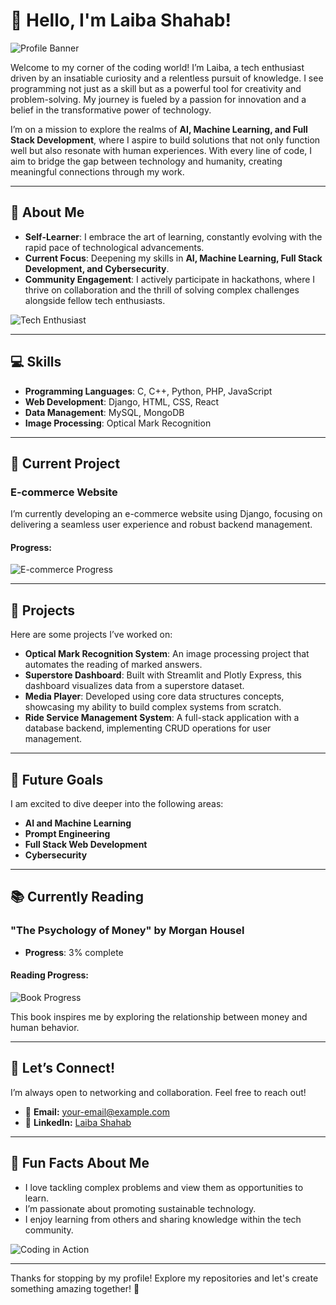 # 👋 Hello, I'm Laiba Shahab!

![Profile Banner](https://example.com/your-banner-image.jpg) <!-- Replace with an actual image link -->

Welcome to my corner of the coding world! I’m Laiba, a tech enthusiast driven by an insatiable curiosity and a relentless pursuit of knowledge. I see programming not just as a skill but as a powerful tool for creativity and problem-solving. My journey is fueled by a passion for innovation and a belief in the transformative power of technology.

I’m on a mission to explore the realms of **AI, Machine Learning, and Full Stack Development**, where I aspire to build solutions that not only function well but also resonate with human experiences. With every line of code, I aim to bridge the gap between technology and humanity, creating meaningful connections through my work.

---

## 🌟 About Me

- **Self-Learner**: I embrace the art of learning, constantly evolving with the rapid pace of technological advancements.
- **Current Focus**: Deepening my skills in **AI, Machine Learning, Full Stack Development, and Cybersecurity**.
- **Community Engagement**: I actively participate in hackathons, where I thrive on collaboration and the thrill of solving complex challenges alongside fellow tech enthusiasts.

![Tech Enthusiast](https://example.com/tech-image.jpg) <!-- Replace with an actual image link -->

---

## 💻 Skills

- **Programming Languages**: C, C++, Python, PHP, JavaScript
- **Web Development**: Django, HTML, CSS, React
- **Data Management**: MySQL, MongoDB
- **Image Processing**: Optical Mark Recognition

---

## 🚀 Current Project

### E-commerce Website
I’m currently developing an e-commerce website using Django, focusing on delivering a seamless user experience and robust backend management.

#### Progress:
![E-commerce Progress](https://progress-bar.dev/50) <!-- Use the progress-bar.dev service to generate a visual progress bar -->

---

## 🔧 Projects

Here are some projects I’ve worked on:

- **Optical Mark Recognition System**: An image processing project that automates the reading of marked answers.
- **Superstore Dashboard**: Built with Streamlit and Plotly Express, this dashboard visualizes data from a superstore dataset.
- **Media Player**: Developed using core data structures concepts, showcasing my ability to build complex systems from scratch.
- **Ride Service Management System**: A full-stack application with a database backend, implementing CRUD operations for user management.

---

## 🎯 Future Goals

I am excited to dive deeper into the following areas:
- **AI and Machine Learning**
- **Prompt Engineering**
- **Full Stack Web Development**
- **Cybersecurity**

---

## 📚 Currently Reading

### "The Psychology of Money" by Morgan Housel
- **Progress**: 3% complete

#### Reading Progress:
![Book Progress](https://progress-bar.dev/3) <!-- Use the progress-bar.dev service to generate a visual progress bar -->

This book inspires me by exploring the relationship between money and human behavior.

---

## 🤝 Let’s Connect!

I’m always open to networking and collaboration. Feel free to reach out!

- 📧 **Email:** [your-email@example.com](mailto:your-email@example.com) <!-- Replace with your email -->
- 💼 **LinkedIn:** [Laiba Shahab](https://www.linkedin.com/in/your-linkedin-profile/) <!-- Replace with your LinkedIn URL -->

---

## 🎉 Fun Facts About Me

- I love tackling complex problems and view them as opportunities to learn.
- I’m passionate about promoting sustainable technology.
- I enjoy learning from others and sharing knowledge within the tech community.

![Coding in Action](https://example.com/coding-image.jpg) <!-- Replace with an actual image link -->

---

Thanks for stopping by my profile! Explore my repositories and let's create something amazing together! 🚀


